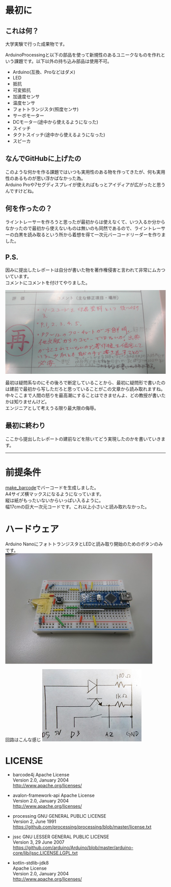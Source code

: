 # 最初に
## これは何？
大学実験で行った成果物です。  

ArduinoProcessingと以下の部品を使って新規性のあるユニークなものを作れという課題です。以下以外の持ち込み部品は使用不可。  
- Arduino(互換、Proなどはダメ)
- LED
- 抵抗
- 可変抵抗
- 加速度センサ
- 温度センサ
- フォトトランジスタ(照度センサ)
- サーボモーター
- DCモーター(途中から使えるようになった)
- スイッチ
- タクトスイッチ(途中から使えるようになった)
- スピーカ

## なんでGitHubに上げたの
このような何かを作る課題ではいつも実用性のある物を作ってきたが、何も実用性のあるものが思い浮かばなかった為。  
Arduino Proや7セグディスプレイが使えればもっとアイディアが広がったと思うんですけどね。  

## 何を作ったの？
ライントレーサーを作ろうと思ったが最初からは使えなくて、いつ入るか分からなかったので最初から使えないものは無いのも同然であるので、ライントレーサーの白黒を読み取るという所から着想を得て一次元バーコードリーダーを作りました。  

## P.S.
因みに提出したレポートは自分が書いた物を著作権侵害と言われて非常にムカついています。  
コメントにコメントを付けてやりました。  

![返却コメント](img/返却コメント.jpg)

最初は疑問系なのにその後ろで断定していることから、最初に疑問形で書いたのは建前で最初から写しただろと思っていることがこの文章から読み取れますね。  
中々ここまで人間の怒りを最高潮にすることはできませんよ、どの教授が書いたかは知りませんけど。  
エンジニアとして考えうる限り最大限の侮辱。  

## 最初に終わり
ここから提出したレポートの建前などを除いてどう実現したのかを書いていきます。  

--------------------

# 前提条件
[make_barcode](make_barcode)でバーコードを生成しました。  
A4サイズ横マックスになるようになっています。  
縦は紙がもったいないからいっぱい入るように。  
幅17cmの巨大一次元コードです。これ以上小さいと読み取れなかった。  

# ハードウェア
Arduino NanoにフォトトランジスタとLEDと読み取り開始のためのボタンのみです。  
![Arduino](img/Arduino.jpg)  

回路はこんな感じ
![回路](img/回路.jpg)  


# LICENSE
 - barcode4j
    Apache License  
    Version 2.0, January 2004  
    http://www.apache.org/licenses/  

 - avalon-framework-api 
    Apache License  
    Version 2.0, January 2004  
    http://www.apache.org/licenses/  

 - processing
    GNU GENERAL PUBLIC LICENSE  
    Version 2, June 1991  
    https://github.com/processing/processing/blob/master/license.txt  

 - jssc
    GNU LESSER GENERAL PUBLIC LICENSE  
    Version 3, 29 June 2007  
    https://github.com/arduino/Arduino/blob/master/arduino-core/lib/jssc.LICENSE.LGPL.txt  

 - kotlin-stdlib-jdk8  
    Apache License  
    Version 2.0, January 2004  
    http://www.apache.org/licenses/  

